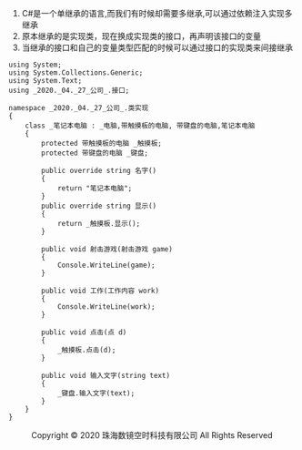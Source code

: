 1. C#是一个单继承的语言,而我们有时候却需要多继承,可以通过依赖注入实现多继承
2. 原本继承的是实现类，现在换成实现类的接口，再声明该接口的变量
3. 当继承的接口和自己的变量类型匹配的时候可以通过接口的实现类来间接继承
```
using System;
using System.Collections.Generic;
using System.Text;
using _2020._04._27_公司_.接口;

namespace _2020._04._27_公司_.类实现
{
    class _笔记本电脑 : _电脑,带触摸板的电脑, 带键盘的电脑,笔记本电脑
    {
        protected 带触摸板的电脑 _触摸板;
        protected 带键盘的电脑 _键盘;

        public override string 名字()
        {
            return "笔记本电脑";
        }
        public override string 显示()
        {
            return _触摸板.显示();
        }

        public void 射击游戏(射击游戏 game)
        {
            Console.WriteLine(game);
        }

        public void 工作(工作内容 work)
        {
            Console.WriteLine(work);
        }

        public void 点击(点 d)
        {
            _触摸板.点击(d);
        }

        public void 输入文字(string text)
        {
            _键盘.输入文字(text);
        }
    }
}

```
<center> Copyright © 2020 珠海数镜空时科技有限公司 All Rights Reserved</center>